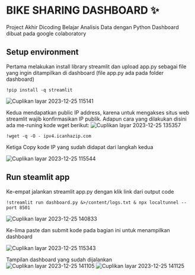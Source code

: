 # BIKE SHARING DASHBOARD ✨

Project Akhir Dicoding Belajar Analisis Data dengan Python
Dashboard dibuat pada google colaboratory
## Setup environment
Pertama melakukan install library streamlit dan upload app.py sebagai file yang ingin ditampilkan di dashboard (file app.py ada pada folder dashboard)
```
!pip install -q streamlit
```
![Cuplikan layar 2023-12-25 115141](https://github.com/Maulana825/Proyek/assets/126551424/fcdc8fe4-7caf-4057-8545-72374646a9ce)

Kedua mendapatkan public IP address, karena untuk mengakses situs web streamlit wajib konfirmasikan IP publik. Adapun cara yang dilakukan disini ada me-runing kode wget berikut:
![Cuplikan layar 2023-12-25 135357](https://github.com/Maulana825/Proyek/assets/126551424/b7ba4392-d6b5-4cdc-a626-6a086056e44b)

``
!wget -q -O - ipv4.icanhazip.com
``

Ketiga Copy kode IP yang sudah didapat dari langkah kedua

![Cuplikan layar 2023-12-25 115544](https://github.com/Maulana825/Proyek/assets/126551424/6c7d40b1-0170-4e76-aa9b-e6af2c17fe9a)

## Run steamlit app

Ke-empat jalankan streamlit app.py dengan klik link dari output code

``
!streamlit run dashboard.py &>/content/logs.txt & npx localtunnel --port 8501 
``

![Cuplikan layar 2023-12-25 140833](https://github.com/Maulana825/Proyek/assets/126551424/2c9e29fe-f167-4859-bade-d4e40b46df30)

Ke-lima paste dan submit kode pada bagian ini untuk menampilkan dashboard

![Cuplikan layar 2023-12-25 115343](https://github.com/Maulana825/Proyek/assets/126551424/57c014f6-52d0-43a5-a4d6-525959bdba53)

Tampilan dashboard yang sudah dijalankan
![Cuplikan layar 2023-12-25 141105](https://github.com/Maulana825/Proyek/assets/126551424/e6d80f53-ee36-4554-a631-995825145786)
![Cuplikan layar 2023-12-25 141125](https://github.com/Maulana825/Proyek/assets/126551424/2176a3e8-7e1a-4873-8916-9c22a70e23da)

